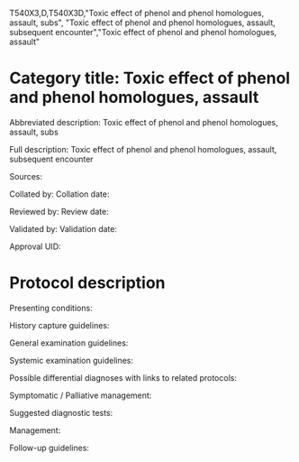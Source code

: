 T540X3,D,T540X3D,"Toxic effect of phenol and phenol homologues, assault, subs", "Toxic effect of phenol and phenol homologues, assault, subsequent encounter","Toxic effect of phenol and phenol homologues, assault"
# Category title: Toxic effect of phenol and phenol homologues, assault

Abbreviated description: Toxic effect of phenol and phenol homologues, assault, subs

Full description: Toxic effect of phenol and phenol homologues, assault, subsequent encounter

Sources:

Collated by:
Collation date:

Reviewed by:
Review date:

Validated by:
Validation date:

Approval UID:

# Protocol description

Presenting conditions:

History capture guidelines:

General examination guidelines:

Systemic examination guidelines:

Possible differential diagnoses with links to related protocols:

Symptomatic / Palliative management:

Suggested diagnostic tests:

Management:

Follow-up guidelines:
